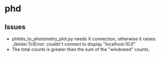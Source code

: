 # phd

## Issues

* phlists_to_photometry_plot.py needs X connection, otherwise it raises: _tkinter.TclError: couldn't connect to display "localhost:10.0"
* The total counts is greater than the sum of the "windowed" counts.